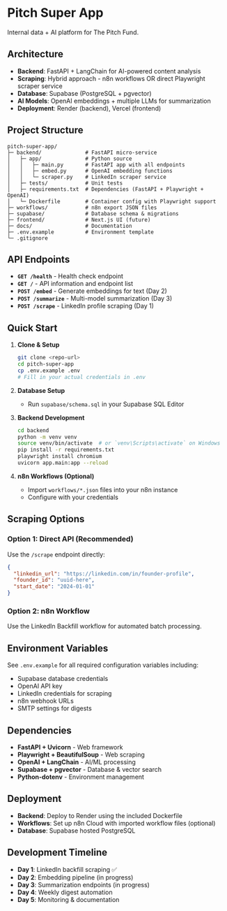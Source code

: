 # Pitch Super App

Internal data + AI platform for The Pitch Fund.

## Architecture

- **Backend**: FastAPI + LangChain for AI-powered content analysis  
- **Scraping**: Hybrid approach - n8n workflows OR direct Playwright scraper service
- **Database**: Supabase (PostgreSQL + pgvector)
- **AI Models**: OpenAI embeddings + multiple LLMs for summarization
- **Deployment**: Render (backend), Vercel (frontend)

## Project Structure

```
pitch-super-app/
├─ backend/              # FastAPI micro-service
│   ├─ app/              # Python source
│   │   ├─ main.py       # FastAPI app with all endpoints
│   │   ├─ embed.py      # OpenAI embedding functions
│   │   └─ scraper.py    # LinkedIn scraper service
│   ├─ tests/            # Unit tests
│   ├─ requirements.txt  # Dependencies (FastAPI + Playwright + OpenAI)
│   └─ Dockerfile        # Container config with Playwright support
├─ workflows/            # n8n export JSON files
├─ supabase/             # Database schema & migrations
├─ frontend/             # Next.js UI (future)
├─ docs/                 # Documentation
├─ .env.example          # Environment template
└─ .gitignore
```

## API Endpoints

- **`GET /health`** - Health check endpoint
- **`GET /`** - API information and endpoint list
- **`POST /embed`** - Generate embeddings for text (Day 2)
- **`POST /summarize`** - Multi-model summarization (Day 3)
- **`POST /scrape`** - LinkedIn profile scraping (Day 1)

## Quick Start

1. **Clone & Setup**
   ```bash
   git clone <repo-url>
   cd pitch-super-app
   cp .env.example .env
   # Fill in your actual credentials in .env
   ```

2. **Database Setup**
   - Run `supabase/schema.sql` in your Supabase SQL Editor

3. **Backend Development**
   ```bash
   cd backend
   python -m venv venv
   source venv/bin/activate  # or `venv\Scripts\activate` on Windows
   pip install -r requirements.txt
   playwright install chromium
   uvicorn app.main:app --reload
   ```

4. **n8n Workflows (Optional)**
   - Import `workflows/*.json` files into your n8n instance
   - Configure with your credentials

## Scraping Options

### Option 1: Direct API (Recommended)
Use the `/scrape` endpoint directly:
```json
{
  "linkedin_url": "https://linkedin.com/in/founder-profile",
  "founder_id": "uuid-here",
  "start_date": "2024-01-01"
}
```

### Option 2: n8n Workflow
Use the LinkedIn Backfill workflow for automated batch processing.

## Environment Variables

See `.env.example` for all required configuration variables including:
- Supabase database credentials
- OpenAI API key
- LinkedIn credentials for scraping
- n8n webhook URLs
- SMTP settings for digests

## Dependencies

- **FastAPI + Uvicorn** - Web framework
- **Playwright + BeautifulSoup** - Web scraping
- **OpenAI + LangChain** - AI/ML processing
- **Supabase + pgvector** - Database & vector search
- **Python-dotenv** - Environment management

## Deployment

- **Backend**: Deploy to Render using the included Dockerfile
- **Workflows**: Set up n8n Cloud with imported workflow files (optional)
- **Database**: Supabase hosted PostgreSQL

## Development Timeline

- **Day 1**: LinkedIn backfill scraping ✅
- **Day 2**: Embedding pipeline (in progress)
- **Day 3**: Summarization endpoints (in progress)
- **Day 4**: Weekly digest automation
- **Day 5**: Monitoring & documentation